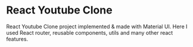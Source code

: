 # React Youtube Clone

React Youtube Clone project implemented & made with Material UI. Here I used React router, reusable components, utils and many other react features.
